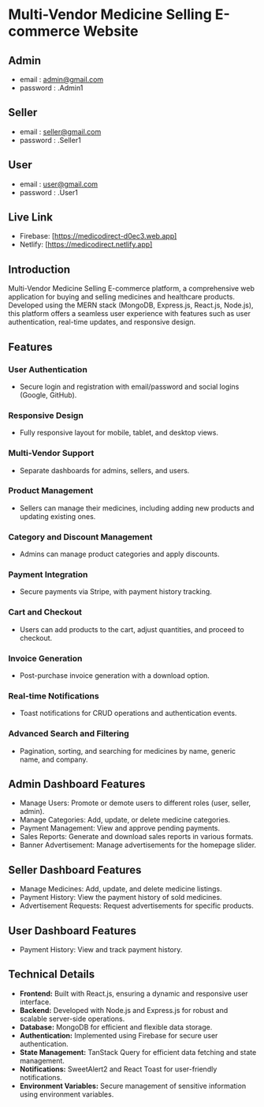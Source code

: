 # Multi-Vendor Medicine Selling E-commerce Website

## Admin
- email : admin@gmail.com
- password : .Admin1

## Seller
- email : seller@gmail.com
- password : .Seller1

## User
- email : user@gmail.com
- password : .User1

## Live Link
- Firebase: [https://medicodirect-d0ec3.web.app]
- Netlify: [https://medicodirect.netlify.app]

## Introduction
Multi-Vendor Medicine Selling E-commerce platform, a comprehensive web application for buying and selling medicines and healthcare products. Developed using the MERN stack (MongoDB, Express.js, React.js, Node.js), this platform offers a seamless user experience with features such as user authentication, real-time updates, and responsive design.

## Features
### User Authentication
- Secure login and registration with email/password and social logins (Google, GitHub).

### Responsive Design
- Fully responsive layout for mobile, tablet, and desktop views.

### Multi-Vendor Support
- Separate dashboards for admins, sellers, and users.

### Product Management
- Sellers can manage their medicines, including adding new products and updating existing ones.

### Category and Discount Management
- Admins can manage product categories and apply discounts.

### Payment Integration
- Secure payments via Stripe, with payment history tracking.

### Cart and Checkout
- Users can add products to the cart, adjust quantities, and proceed to checkout.

### Invoice Generation
- Post-purchase invoice generation with a download option.

### Real-time Notifications
- Toast notifications for CRUD operations and authentication events.

### Advanced Search and Filtering
- Pagination, sorting, and searching for medicines by name, generic name, and company.

## Admin Dashboard Features
- Manage Users: Promote or demote users to different roles (user, seller, admin).
- Manage Categories: Add, update, or delete medicine categories.
- Payment Management: View and approve pending payments.
- Sales Reports: Generate and download sales reports in various formats.
- Banner Advertisement: Manage advertisements for the homepage slider.

## Seller Dashboard Features
- Manage Medicines: Add, update, and delete medicine listings.
- Payment History: View the payment history of sold medicines.
- Advertisement Requests: Request advertisements for specific products.

## User Dashboard Features
- Payment History: View and track payment history.

## Technical Details
- **Frontend:** Built with React.js, ensuring a dynamic and responsive user interface.
- **Backend:** Developed with Node.js and Express.js for robust and scalable server-side operations.
- **Database:** MongoDB for efficient and flexible data storage.
- **Authentication:** Implemented using Firebase for secure user authentication.
- **State Management:** TanStack Query for efficient data fetching and state management.
- **Notifications:** SweetAlert2 and React Toast for user-friendly notifications.
- **Environment Variables:** Secure management of sensitive information using environment variables.

